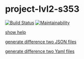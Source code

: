 # project-lvl2-s353

[![Build Status](https://travis-ci.com/rexemtoxa/project-lvl2-s353.svg?branch=master)](https://travis-ci.com/rexemtoxa/project-lvl2-s353)
[![Maintainability](https://api.codeclimate.com/v1/badges/5dc770f1a9a86035a9ca/maintainability)](https://codeclimate.com/github/rexemtoxa/project-lvl2-s353/maintainability)

[show help](https://asciinema.org/a/bY0Ml2trQ5281Wl0GQ1690H5X)

[generate difference two JSON files](https://asciinema.org/a/x7PoJxbChhXFl1aEXmZ5OUCc1)

[generate difference two Yaml files](https://asciinema.org/a/eC16xXVUV5bG4CD1tXK41OfGR)